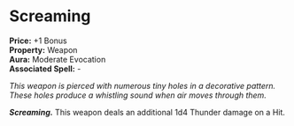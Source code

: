 # Screaming

**Price:** +1 Bonus  
**Property:** Weapon  
**Aura:** Moderate Evocation  
**Associated Spell:** -  

*This weapon is pierced with numerous tiny holes in a decorative pattern. These holes produce a whistling sound when air moves through them.*

***Screaming.*** This weapon deals an additional 1d4 Thunder damage on a Hit.